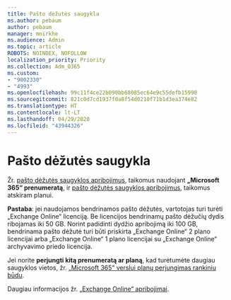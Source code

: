 ```yaml
---
title: Pašto dėžutės saugykla
ms.author: pebaum
author: pebaum
manager: mnirkhe
ms.audience: Admin
ms.topic: article
ROBOTS: NOINDEX, NOFOLLOW
localization_priority: Priority
ms.collection: Adm_O365
ms.custom:
- "9002330"
- "4993"
ms.openlocfilehash: 99c11f4ce22b090bb68085ec64e9c55defb15990
ms.sourcegitcommit: 821c0d7cd1937f0a8f54d0210f71b1d3ea374e82
ms.translationtype: HT
ms.contentlocale: lt-LT
ms.lasthandoff: 04/29/2020
ms.locfileid: "43944326"
---
```

# <a name="mailbox-storage"></a>Pašto dėžutės saugykla

Žr. [pašto dėžutės saugyklos apribojimus](https://docs.microsoft.com/office365/servicedescriptions/exchange-online-service-description/exchange-online-limits#mailbox-storage-limits), taikomus naudojant **„Microsoft 365“ prenumeratą**, ir [pašto dėžutės saugyklos apribojimus](https://docs.microsoft.com/office365/servicedescriptions/exchange-online-service-description/exchange-online-limits#storage-limits-across-standalone-plans), taikomus atskiram planui. 

**Pastaba**: jei naudojamos bendrinamos pašto dėžutės, vartotojas turi turėti „Exchange Online“ licenciją. Be licencijos bendrinamų pašto dėžučių dydis ribojamas iki 50 GB. Norint padidinti dydžio apribojimą iki 100 GB, bendrinama pašto dėžutė turi būti priskirta „Exchange Online“ 2 plano licencijai arba „Exchange Online“ 1 plano licencijai su „Exchange Online“ archyvavimo priedo licencija.

Jei norite **perjungti kitą prenumeratą ar planą**, kad turėtumėte daugiau saugyklos vietos, žr. [„Microsoft 365“ verslui planų perjungimas rankiniu būdu](https://docs.microsoft.com/microsoft-365/commerce/subscriptions/switch-plans-manually?view=o365-worldwide).

Daugiau informacijos žr. [„Exchange Online“ apribojimai](https://docs.microsoft.com/office365/servicedescriptions/exchange-online-service-description/exchange-online-limits).
